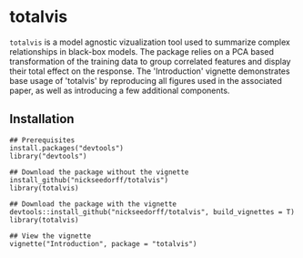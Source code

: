 # totalvis

<!-- badges: start -->
<!-- badges: end -->

`totalvis` is a model agnostic vizualization tool used to summarize complex relationships in black-box models. The package relies on a PCA based transformation of the training data to group correlated features and display their total effect on the response. The 'Introduction' vignette demonstrates base usage of 'totalvis' by reproducing all figures used in the associated paper, as well as introducing a few additional components.

## Installation

```{r eval = FALSE}
## Prerequisites
install.packages("devtools")
library("devtools")

## Download the package without the vignette
install_github("nickseedorff/totalvis")
library(totalvis)

## Download the package with the vignette
devtools::install_github("nickseedorff/totalvis", build_vignettes = T)
library(totalvis)

## View the vignette
vignette("Introduction", package = "totalvis")
```

